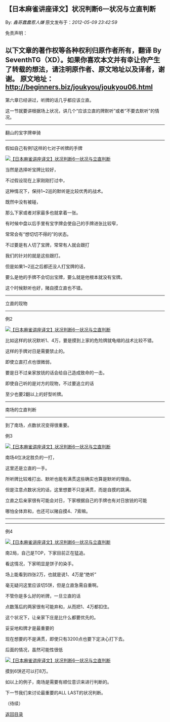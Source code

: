 ## 【日本麻雀讲座译文】状况判断6—状况与立直判断

By: *鑫哥蠢蠢惹人嫌* 原文发布于：*2012-05-09 23:42:59*

免责声明：

以下文章的著作权等各种权利归原作者所有，翻译
By
SeventhTG（XD）。如果你喜欢本文并有幸让你产生了转载的想法，请注明原作者、原文地址以及译者，谢谢。
原文地址：http://beginners.biz/joukyou/joukyou06.html
------------------------------------------------------------------------------------

第六章已经讲过，听牌的话几乎都应该立直。

这一节就要讲根据场上状况，讲几个“应该立直的牌默听”或者“不要去默听”的情况。

------------------------------------------------------------------------------------

翻山的宝字牌单骑

------------------------------------------------------------------------------------

假如自己有例1这样的七对子听牌的手牌

[![【日本麻雀讲座译文】状况判断6&mdash;状况与立直判断](http://s3.sinaimg.cn/middle/7f78b76fgbf9c7e24def2&amp;690)](http://photo.blog.sina.com.cn/showpic.html#blogid=7f78b76f01014pv2&url=http://s3.sinaimg.cn/orignal/7f78b76fgbf9c7e24def2)

当然是选择听宝牌比较好，

不过假设现在上家刚刚打过中，

这种情况下，保持1~2巡的默听是比较优秀的战术。

既然中没有被碰，

那么下家或者对家最多也就拿着一张。

有时候中盘以后手里有宝字牌会使自己的手牌进张比较窄，

常常会有“想切切不得的”的状态。

不过要是有人切了宝牌，常常有人就会跟打

我们的针对的就是这些跟打。

但是如果1~2巡之后都还没人打宝牌的话，

要么是他的手牌不会切出宝牌，要么就是他根本就没有宝牌。

这个时候默听也好，赌自摸立直也不错。

------------------------------------------------------------------------------------

立直的现物

------------------------------------------------------------------------------------

例2

[![【日本麻雀讲座译文】状况判断6&mdash;状况与立直判断](http://s1.sinaimg.cn/middle/7f78b76fgbf9c960a84f0&amp;690)](http://photo.blog.sina.com.cn/showpic.html#blogid=7f78b76f01014pv2&url=http://s1.sinaimg.cn/orignal/7f78b76fgbf9c960a84f0)

比如这样的状况默听1、4万，要是摸到上家的危险牌就龟缩的战术比较不错。

这样的手牌对日是需要禁止的。

即使立直打点也很微弱，

要是日不过亲家放铳的话会给自己造成致命的一击。

即使自己听的是对方的现物，不过要追立的话

至少也要2翻以上的好型听牌。

------------------------------------------------------------------------------------

南场的立直判断

------------------------------------------------------------------------------------

到了南场，点数状况变得很重要。

例3

[![【日本麻雀讲座译文】状况判断6&mdash;状况与立直判断](http://s10.sinaimg.cn/middle/7f78b76fgbf9cb098f029&amp;690)](http://photo.blog.sina.com.cn/showpic.html#blogid=7f78b76f01014pv2&url=http://s10.sinaimg.cn/orignal/7f78b76fgbf9cb098f029)

南场4位决定胜负的一打，

这里还是立直的一手。

所听牌比较难打出、默听也能有满贯这些确实也算是默听的理由。

但是注意点数状况的话，这里想要不只是满贯，而是自摸的跳满。

立直之后亲家很有可能会对日，下家根据自己的手牌也有对日放铳的可能

哪怕全体弃和，也还可以赌自摸4、7索嘛。

------------------------------------------------------------------------------------

------------------------------------------------------------------------------------

例4

[![【日本麻雀讲座译文】状况判断6&mdash;状况与立直判断](http://s14.sinaimg.cn/middle/7f78b76fgbf9cd440794d&amp;690)](http://photo.blog.sina.com.cn/showpic.html#blogid=7f78b76f01014pv2&url=http://s14.sinaimg.cn/orignal/7f78b76fgbf9cd440794d)

南2局，自己是TOP，下家目前正在猛追。

看这情况，下家明显是饼子的染手。

场上能看到四张2万，也就是说1、4万是“绝听”

毫无疑问这里应该切5饼，但是立直急需自重啊。

不管你是多么好的听牌，一旦立直的话

点数落后的两家很有可能弃和，从而把1、4万都扣住。

这个状况下，让亲家下庄是比什么都要优先的。

妥妥地和牌才是最重要的

现在想要的不是满贯，即使只有3200点也要下定决心打下去。

后面的情况，虽然可能性很低

[![【日本麻雀讲座译文】状况判断6&mdash;状况与立直判断](http://s1.sinaimg.cn/middle/7f78b76fgbf9d03dcfad0&amp;690)](http://photo.blog.sina.com.cn/showpic.html#blogid=7f78b76f01014pv2&url=http://s1.sinaimg.cn/orignal/7f78b76fgbf9d03dcfad0)

摸到6饼还可以打8万。

如以上的例子，南场是需要有顺位意识来进行判断的。

下一节我们来讨论最重要的ALL LAST的状况判断。

（待续）

[返回目录](index.html)
